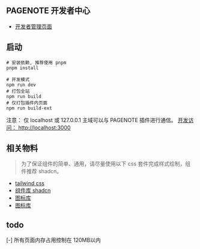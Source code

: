 ## PAGENOTE 开发者中心

* [开发者管理页面](https://pagenote.cn)

## 启动

```shell
# 安装依赖, 推荐使用 pnpm 
pnpm install
```

```shell
# 开发模式
npm run dev
# 打包全站
npm run build
# 仅打包插件内页面
npm run build-ext
```

注意： 仅 localhost 或 127.0.0.1 主域可以与 PAGENOTE 插件进行通信。
[开发访问： http://localhost:3000](http://localhost:3000)

## 相关物料

> 为了保证组件的简单、通用，请尽量使用以下 css 套件完成样式绘制，组件推荐 shadcn。

* [tailwind css ](https://www.tailwindcss.cn/docs/preflight)
* [组件库 shadcn](https://ui.shadcn.com/)
* [图标库](https://www.radix-ui.com/icons)
* [图标库]()

## todo

[-] 所有页面内存占用控制在 120MB以内 
